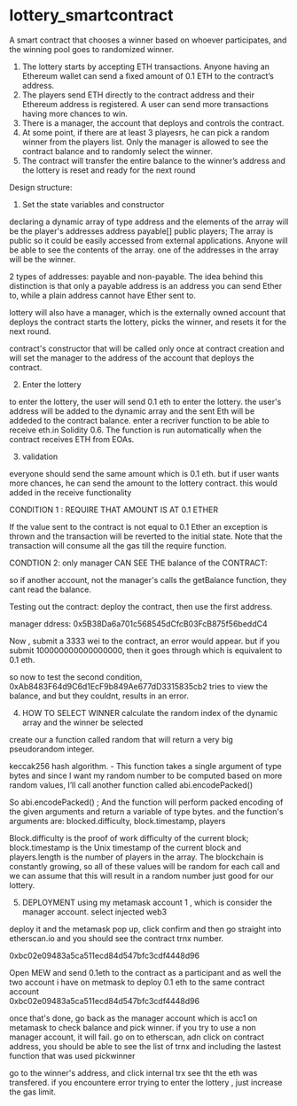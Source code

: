 # lottery_smartcontract
A smart contract that chooses a winner based on whoever participates, and the winning pool goes to randomized winner. 

1. The lottery starts by accepting ETH transactions. Anyone having an Ethereum wallet can
send a fixed amount of 0.1 ETH to the contract’s address.
2. The players send ETH directly to the contract address and their Ethereum address is
registered. A user can send more transactions having more chances to win.
3. There is a manager, the account that deploys and controls the contract.
4. At some point, if there are at least 3 playesrs, he can pick a random winner from the
players list. Only the manager is allowed to see the contract balance and to randomly
select the winner.
5. The contract will transfer the entire balance to the winner’s address and the lottery is
reset and ready for the next round

Design structure:

1) Set the state variables and constructor 

declaring a dynamic array of type address and the elements of the array will be the player's addresses
address payable[] public players; The array is public so it could be easily accessed from
external applications. Anyone will be able to see the contents of the array. one of the addresses in the array will be the winner.

2 types of addresses: payable and non-payable.
The idea behind this distinction is that only a payable address is an address you can send Ether to,
while a plain address cannot have Ether sent to.

lottery will also have a manager, which is the externally owned account that deploys the contract
starts the lottery, picks the winner, and resets it for the next round.

contract's constructor that will be called only once at contract creation and will set the
manager to the address of the account that deploys the contract.

2) Enter the lottery 

to enter the lottery, the user will send 0.1 eth to enter the lottery. the user's address will be added to the dynamic array and the sent Eth will be addeded to the contract balance.
enter a recriver function to be able to receive eth.in Solidity 0.6. 
The function is run automatically when the contract receives ETH from EOAs.


3) validation 

everyone should send the same amount which is 0.1 eth. but if user wants more chances, he can send the amount to the lottery contract.
this would added in the receive functionality


CONDITION 1 : REQUIRE THAT AMOUNT IS AT 0.1 ETHER
>>>>>>>>>>>>>>>>>>>>>>>>>>>>>>>>>>>>>>>>>>>>>>>>>>>>>
If the value sent to the contract is not equal to 0.1 Ether an exception is thrown and the transaction will be reverted to the initial state. Note that the transaction will consume all the gas till the require function.


CONDTION 2: only manager CAN SEE THE balance of the CONTRACT:
>>>>>>>>>>>>>>>>>>>>>>>>>>>>>>>>>>>>>>>>>


so if another account, not the manager's calls the getBalance function, they cant read the balance.

Testing out the contract:
deploy the contract, then use the first address.

manager ddress: 0x5B38Da6a701c568545dCfcB03FcB875f56beddC4

Now , submit a 3333 wei to the contract, an error would appear. but if you submit 100000000000000000, then it goes through which is equivalent to 0.1 eth.

so now to test the second condition, 0xAb8483F64d9C6d1EcF9b849Ae677dD3315835cb2 tries to view the balance, and but they couldnt, results in an error.

4) HOW TO SELECT WINNER
calculate the random index of the dynamic array and the winner be selected

create our a function called random that will return a very big pseudorandom integer.

keccak256 hash algorithm. - This function takes a single argument of type bytes and since I want my random number to be computed
based on more random values, I’ll call another function called abi.encodePacked()

So abi.encodePacked() ; And the function will perform packed encoding of the given arguments and return a variable of type bytes.
and the function's arguments are: blocked.difficulty, block.timestamp, players

Block.difficulty is the proof of work difficulty of the current block; block.timestamp is the Unix timestamp of the current block and players.length is the number of players in the array.
The blockchain is constantly growing, so all of these values will be random for each call and we can assume that this will result in a random number just good for our lottery.

5) DEPLOYMENT 
using my metamask account 1 , which is consider the manager account.
select injected web3

deploy it and the metamask pop up, click confirm and then go straight into etherscan.io and you should see the contract trnx number.

0xbc02e09483a5ca511ecd84d547bfc3cdf4448d96

Open MEW and send 0.1eth to the contract as a participant and as well the two account i have on metmask to deploy 0.1 eth to the same contract account \
0xbc02e09483a5ca511ecd84d547bfc3cdf4448d96

once that's done, go back as the manager account which is acc1 on metamask to check balance and pick winner. if you try to use a non manager account, it will fail.
go on to etherscan, adn click on contract address, you should be able to see the list of trnx and including the lastest function that was used pickwinner

go to the winner's address, and click internal trx see tht the eth was transfered.
if you encountere error trying to enter the lottery , just increase the gas limit.



